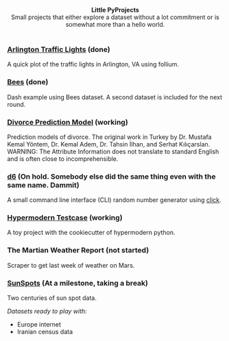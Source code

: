 
<p align="center">
<b>Little PyProjects</b><br>
Small projects that either explore a dataset without a lot commitment or is somewhat more than a hello world.  <br><br>
</p>

### [Arlington Traffic Lights](https://github.com/hrokr/little-pyprojects/tree/main/Arlington_Traffic_Cameras) (done)
A quick plot of the traffic lights in Arlington, VA using follium. 


### [Bees](images/updated_events.png) (done)
Dash example using Bees dataset. A second dataset is included for the next round.

### [Divorce Prediction Model](https://github.com/hrokr/little-pyprojects/tree/main/Divorce) (working)
Prediction models of divorce. The original work in Turkey by Dr. Mustafa Kemal Yöntem, Dr. Kemal Adem, Dr. Tahsin İlhan, and Serhat Kılıçarslan.
WARNING: The Attribute Information does not translate to standard English and is often close to incomprehensible.

### [d6](https://github.com/hrokr/little-pyprojects/tree/main/d6) (On hold. Somebody else did the same thing even with the same name. Dammit)
A small command line interface (CLI) random number generator using [click](https://click.palletsprojects.com/en/8.0.x/quickstart/#basic-concepts-creating-a-command).

### [Hypermodern Testcase](https://github.com/hrokr/little-pyprojects/tree/main/hypermodern-testcase) (working)
A toy project with the cookiecutter of hypermodern python.

### The Martian Weather Report (not started)
Scraper to get last week of weather on Mars.

### [SunSpots](https://github.com/hrokr/SunSpots) (At a milestone, taking a break)
Two centuries of sun spot data.

*Datasets ready to play with:*

* Europe internet 
* Iranian census data
